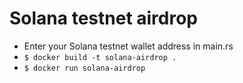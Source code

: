 # Solana testnet airdrop

- Enter your Solana testnet wallet address in main.rs
- `$ docker build -t solana-airdrop .`
- `$ docker run solana-airdrop`
